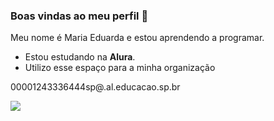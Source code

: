 ### Boas vindas ao meu perfil  👋


Meu nome é Maria Eduarda e estou aprendendo a programar.

- Estou estudando na **Alura**.
- Utilizo esse espaço para a minha organização

00001243336444sp@.al.educacao.sp.br


![](https://tenor.com/kGSVznil9QH.gif)
